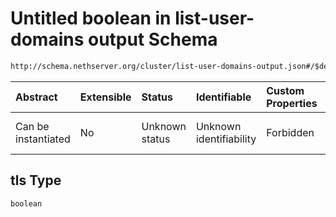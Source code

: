 # Untitled boolean in list-user-domains output Schema

```txt
http://schema.nethserver.org/cluster/list-user-domains-output.json#/$defs/additional-properties-of-ldap/properties/tls
```



| Abstract            | Extensible | Status         | Identifiable            | Custom Properties | Additional Properties | Access Restrictions | Defined In                                                                                     |
| :------------------ | :--------- | :------------- | :---------------------- | :---------------- | :-------------------- | :------------------ | :--------------------------------------------------------------------------------------------- |
| Can be instantiated | No         | Unknown status | Unknown identifiability | Forbidden         | Allowed               | none                | [list-user-domains-output.json*](cluster/list-user-domains-output.json "open original schema") |

## tls Type

`boolean`

